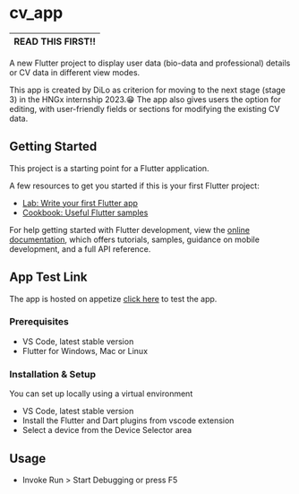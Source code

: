 # cv_app

| **READ THIS FIRST!!** |
| :-------------------: |

A new Flutter project to display user data (bio-data and professional) details or CV data in different view modes.

This app is created by DiLo as criterion for moving to the next stage (stage 3) in the HNGx internship 2023.😁 The app also gives users the option for editing, with user-friendly fields or sections for modifying the existing CV data.

## Getting Started

This project is a starting point for a Flutter application.

A few resources to get you started if this is your first Flutter project:

- [Lab: Write your first Flutter app](https://docs.flutter.dev/get-started/codelab)
- [Cookbook: Useful Flutter samples](https://docs.flutter.dev/cookbook)

For help getting started with Flutter development, view the
[online documentation](https://docs.flutter.dev/), which offers tutorials,
samples, guidance on mobile development, and a full API reference.

## App Test Link

The app is hosted on appetize [click here](https://appetize.io/app/dpmeymaj7zuir25nvxagc3otam?device=pixel4&osVersion=11.0&scale=75) to test the app.

### Prerequisites

- VS Code, latest stable version
- Flutter for Windows, Mac or Linux

### Installation & Setup

You can set up locally using a virtual environment

- VS Code, latest stable version
- Install the Flutter and Dart plugins from vscode extension
- Select a device from the Device Selector area

## Usage

- Invoke Run > Start Debugging or press F5
